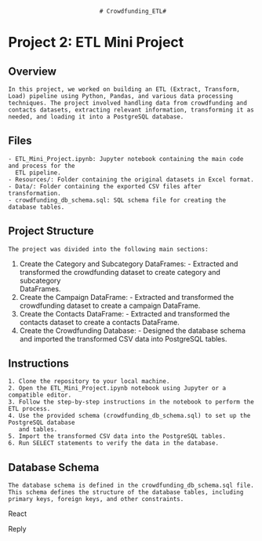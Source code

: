                               # Crowdfunding_ETL#
                              
# Project 2: ETL Mini Project

## Overview
    In this project, we worked on building an ETL (Extract, Transform, Load) pipeline using Python, Pandas, and various data processing techniques. The project involved handling data from crowdfunding and contacts datasets, extracting relevant information, transforming it as needed, and loading it into a PostgreSQL database.
    
## Files
    - ETL_Mini_Project.ipynb: Jupyter notebook containing the main code and process for the   
      ETL pipeline.
    - Resources/: Folder containing the original datasets in Excel format.
    - Data/: Folder containing the exported CSV files after transformation.
    - crowdfunding_db_schema.sql: SQL schema file for creating the database tables.
    
## Project Structure

    The project was divided into the following main sections:
    
  1. Create the Category and Subcategory DataFrames:
    - Extracted and transformed the crowdfunding dataset to create category and subcategory   
      DataFrames.
  2. Create the Campaign DataFrame:
    - Extracted and transformed the crowdfunding dataset to create a campaign DataFrame.
  3. Create the Contacts DataFrame:
    - Extracted and transformed the contacts dataset to create a contacts DataFrame.
  4. Create the Crowdfunding Database:
    - Designed the database schema and imported the transformed CSV data into PostgreSQL 
      tables.
     
## Instructions

    1. Clone the repository to your local machine.
    2. Open the ETL_Mini_Project.ipynb notebook using Jupyter or a compatible editor.
    3. Follow the step-by-step instructions in the notebook to perform the ETL process.
    4. Use the provided schema (crowdfunding_db_schema.sql) to set up the PostgreSQL database 
       and tables.
    5. Import the transformed CSV data into the PostgreSQL tables.
    6. Run SELECT statements to verify the data in the database.
    
## Database Schema

    The database schema is defined in the crowdfunding_db_schema.sql file. This schema defines the structure of the database tables, including primary keys, foreign keys, and other constraints.

React

Reply












